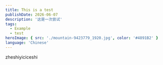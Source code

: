 ```yaml
---
title: This is a test
publishDate: 2026-06-07
description: '这是一次尝试'
tags:
  - Example
  - test
heroImage: { src: './mountain-9423779_1920.jpg', color: '#4891B2' }
language: 'Chinese'
---
```

zheshiyiciceshi